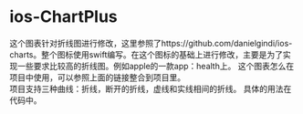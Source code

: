 # ios-ChartPlus
这个图表针对折线图进行修改，这里参照了https://github.com/danielgindi/ios-charts。整个图标使用swift编写。在这个图标的基础上进行修改，主要是为了实现一些要求比较高的折线图。例如apple的一款app：health上。
  这个图表怎么在项目中使用，可以参照上面的链接整合到项目里。  
  项目支持三种曲线：折线，断开的折线，虚线和实线相间的折线。
  具体的用法在代码中。
    
  
